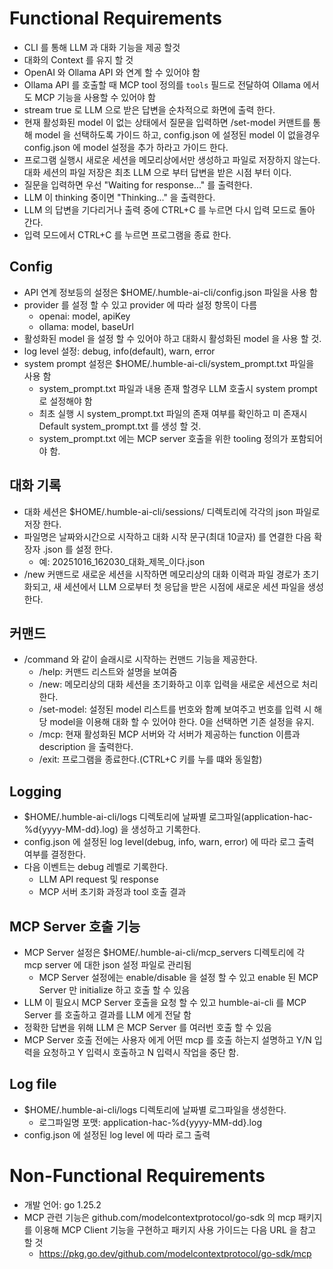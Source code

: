 # Functional Requirements
- CLI 를 통해 LLM 과 대화 기능을 제공 할것
- 대화의 Context 를 유지 할 것
- OpenAI 와 Ollama API 와 연계 할 수 있어야 함
- Ollama API 를 호출할 때 MCP tool 정의를 `tools` 필드로 전달하여 Ollama 에서도 MCP 기능을 사용할 수 있어야 함
- stream true 로 LLM 으로 받은 답변을 순차적으로 화면에 출력 한다.
- 현재 활성화된 model 이 없는 상태에서 질문을 입력하면 /set-model 커맨트를 통해 model 을 선택하도록 가이드 하고, config.json 에 설정된 model 이 없을경우 config.json 에 model 설정을 추가 하라고 가이드 한다.
- 프로그램 실행시 새로운 세션을 메모리상에서만 생성하고 파일로 저장하지 않는다. 대화 세션의 파일 저장은 최초 LLM 으로 부터 답변을 받은 시점 부터 이다.
- 질문을 입력하면 우선 "Waiting for response..." 를 출력한다.
- LLM 이 thinking 중이면 "Thinking..." 을 출력한다.
- LLM 의 답변을 기다리거나 출력 중에 CTRL+C 를 누르면 다시 입력 모드로 돌아 간다.
- 입력 모드에서 CTRL+C 를 누르면 프로그램을 종료 한다.

## Config
- API 연계 정보등의 설정은 $HOME/.humble-ai-cli/config.json 파일을 사용 함
- provider 를 설정 할 수 있고 provider 에 따라 설정 항목이 다름
    - openai: model, apiKey
    - ollama: model, baseUrl
- 활성화된 model 을 설정 할 수 있어야 하고 대화시 활성화된 model 을 사용 할 것.
- log level 설정: debug, info(default), warn, error
- system prompt 설정은 $HOME/.humble-ai-cli/system_prompt.txt 파일을 사용 함
  - system_prompt.txt 파일과 내용 존재 할경우 LLM 호출시 system prompt 로 설정해야 함
  - 최초 실행 시 system_prompt.txt 파일의 존재 여부를 확인하고 미 존재시 Default system_prompt.txt 를 생성 할 것.
  - system_prompt.txt 에는 MCP server 호출을 위한 tooling 정의가 포함되어야 함.

## 대화 기록
- 대화 세션은 $HOME/.humble-ai-cli/sessions/ 디렉토리에 각각의 json 파일로 저장 한다.
- 파일명은 날짜와시간으로 시작하고 대화 시작 문구(최대 10글자) 를 연결한 다음 확장자 .json 를 설정 한다.
    - 예: 20251016_162030_대화_제목_이다.json
- /new 커맨드로 새로운 세션을 시작하면 메모리상의 대화 이력과 파일 경로가 초기화되고, 새 세션에서 LLM 으로부터 첫 응답을 받은 시점에 새로운 세션 파일을 생성한다.

## 커맨드
- /command 와 같이 슬래시로 시작하는 컨맨드 기능을 제공한다.
    - /help: 커맨드 리스트와 설명을 보여줌
    - /new: 메모리상의 대화 세션을 초기화하고 이후 입력을 새로운 세션으로 처리한다.
    - /set-model: 설정된 model 리스트를 번호와 함꼐 보여주고 번호를 입력 시 해당 model을 이용해 대화 할 수 있어야 한다. 0을 선택하면 기존 설정을 유지.
    - /mcp: 현재 활성화된 MCP 서버와 각 서버가 제공하는 function 이름과 description 을 출력한다.
    - /exit: 프로그램을 종료한다.(CTRL+C 키를 누를 떄와 동일함)

## Logging
- $HOME/.humble-ai-cli/logs 디렉토리에 날짜별 로그파일(application-hac-%d{yyyy-MM-dd}.log) 을 생성하고 기록한다.
- config.json 에 설정된 log level(debug, info, warn, error) 에 따라 로그 출력 여부를 결정한다.
- 다음 이벤트는 debug 레벨로 기록한다.
    - LLM API request 및 response
    - MCP 서버 초기화 과정과 tool 호출 결과

## MCP Server 호출 기능
- MCP Server 설정은 $HOME/.humble-ai-cli/mcp_servers 디렉토리에 각 mcp server 에 대한 json 설정 파일로 관리됨
  - MCP Server 설정에는 enable/disable 을 설정 할 수 있고 enable 된 MCP Server 만 initialize 하고 호출 할 수 있음
- LLM 이 필요시 MCP Server 호출을 요청 할 수 있고 humble-ai-cli 를 MCP Server 를 호출하고 결과를 LLM 에게 전달 함
- 정확한 답변을 위해 LLM 은 MCP Server 를 여러번 호출 할 수 있음
- MCP Server 호출 전에는 사용자 에게 어떤 mcp 를 호출 하는지 설명하고 Y/N 입력을 요청하고 Y 입력시 호출하고 N 입력시 작업을 중단 함.

## Log file
- $HOME/.humble-ai-cli/logs 디렉토리에 날짜별 로그파일을 생성한다.
  - 로그파일명 포맷: application-hac-%d{yyyy-MM-dd}.log
- config.json 에 설정된 log level 에 따라 로그 출력

# Non-Functional Requirements
- 개발 언어: go 1.25.2
- MCP 관련 기능은 github.com/modelcontextprotocol/go-sdk 의 mcp 패키지를 이용해 MCP Client 기능을 구현하고 패키지 사용 가이드는 다음 URL 을 참고 할 것
    - https://pkg.go.dev/github.com/modelcontextprotocol/go-sdk/mcp
